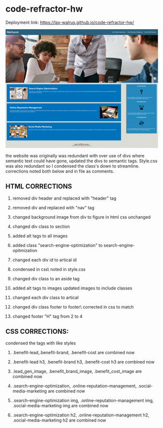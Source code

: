 # code-refractor-hw


Deployment link: https://lax-walrus.github.io/code-refractor-hw/

![alt text](https://raw.githubusercontent.com/Lax-Walrus/code-refractor-hw/main/assets/screen%20shots/screencapture-lax-walrus-github-io-code-refractor-hw-2020-12-03-14_50_40.png)


the website was originally was redundant with over use of divs where semantic text could have gone, updated the divs to semantic tags. Style.css was also redundant so I condensed the class's down to streamline. corrections noted both below and in file as comments.

## HTML CORRECTIONS

1. removed div header and replaced with "header" tag

2. removed div and replaced with "nav" tag

3. changed background image from div to figure in html css unchanged

4. changed div class to section

5. added alt tags to all images

6. added class "search-engine-optimization" to search-engine-opitmization

7. changed each div id to artical id

8. condensed in css\ noted in style.css  

9. changed div class to an aside tag

10. added alt tags to images updated images to include classes

11. changed each div class to artical

12. changed div class footer to footer\ corrected in css to match

13. changed footer "H" tag from 2 to 4

## CSS CORRECTIONS:

condensed the tags with like styles

1. .benefit-lead,.benefit-brand, .benefit-cost  are combined now

2. .benefit-lead h3, .benefit-brand h3, .benefit-cost h3 are combined now

3. .lead_gen_image, .benefit_brand_image, .benefit_cost_image are combined now

4. .search-engine-optimization, .online-reputation-management, .social-media-marketing  are combined now

5. .search-engine-optimization img, .online-reputation-management img, .social-media-marketing img are combined now

6. .search-engine-optimization h2, .online-reputation-management h2, .social-media-marketing h2  are combined now
